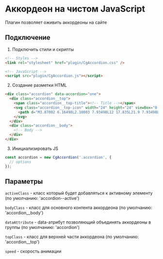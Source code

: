 # Аккордеон на чистом JavaScript

Плагин позволяет оживить аккордеоны на сайте

## Подключение

1. Подключить стили и скрипты

```html
<!-- Styles -->
<link rel="stylesheet" href="plugin/CgAccordion.css" />

<!-- JavaScript -->
<script src="plugin/CgAccordion.js"></script>
```

2. Создание разметки HTML

```html
<div class="accordion" data-accordion="one">
  <div class="accordion__top">
    <span class="accordion__top-title"><!-- Title --></span>
    <svg class="accordion__top-icon" width="24" height="24" viewBox="0 0 24 24" fill="none" xmlns="http://www.w3.org/2000/svg">
      <path d="M3.87002 6.16498L2.10003 7.93498L12 17.835L21.9 7.93498L20.13 6.16498L12 14.295L3.87002 6.16498V6.16498Z"/>
    </svg>
  </div>
  <div class="accordion__body">
    <!-- Body -->
  </div>
</div>
```

3. Инициализировать JS

```javascript
const accordion = new CgAccordion('.accordion', {
  // options
});
```

## Параметры

`activeClass` - класс который будет добавляться к активному элементу (по умолчанию: 'accordion--active')

`bodyClass` - класс для основного контента аккордеона
(по умолчанию: 'accordion\_\_body')

`dataAttribute` - data-атрибут позволяющий объединять аккордеоны в группы (по умолчанию: 'accordion')

`topClass` - класс для верхней части аккордеона (по умолчанию: 'accordion\_\_top')

`speed` - скорость анимации
